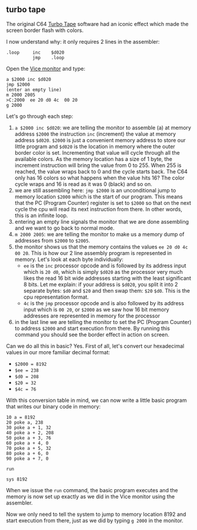 ## turbo tape

The original C64 [Turbo Tape](https://en.wikipedia.org/wiki/Fast_loader)
software had an iconic effect which made the screen border flash with colors.

I now understand why: it only requires 2 lines in the assembler:

```
.loop     inc    $d020
          jmp    .loop
```

Open the [Vice
monitor](https://codebase64.org/doku.php?id=base:using_the_vice_monitor) and
type:

```
a $2000 inc $d020
jmp $2000
(enter an empty line)
m 2000 2005
>C:2000  ee 20 d0 4c  00 20
g 2000
```

Let's go through each step:

1. `a $2000 inc $d020`: we are telling the monitor to assemble (a) at memory
   address `$2000` the instruction `inc` (increment) the value at memory
   address `$d020`. `$2000` is just a convenient memory address to store our
   little program and `$d020` is the location in memory where the outer border
   color is set. Incrementing that value will cycle through all the available
   colors. As the memory location has a size of 1 byte, the increment
   instruction will bring the value from 0 to 255. When 255 is reached, the
   value wraps back to 0 and the cycle starts back. The C64 only has 16 colors
   so what happens when the value hits 16? The color cycle wraps and 16 is read
   as it was 0 (black) and so on.
2. we are still assembling here: `jmp $2000` is an unconditional jump to memory
   location `$2000` which is the start of our program. This means that the PC
   (Program Counter) register is set to `$2000` so that on the next cycle the
   cpu will read its next instruction from there. In other words, this is an
   infinite loop.
3. entering an empty line signals the monitor that we are done assembling and
   we want to go back to normal mode.
4. `m 2000 2005`: we are telling the monitor to make us a memory dump of
   addresses from `$2000` to `$2005`.
5. the monitor shows us that the memory contains the values `ee 20 d0 4c 00
   20`. This is how our 2 line assembly program is represented in memory.
   Let's look at each byte individually:
   - `ee` is the `inc` processor opcode and is followed by its address input
   which is `20 d0`, which is simply `$d020` as the processor very much likes
   the read 16 bit wide addresses starting with the least significant 8 bits.
   Let me explain: if your address is `$d020`, you split it into 2 separate
   bytes: `$d0` and `$20` and then swap them: `$20` `$d0`. This is the cpu
   representation format.
   - `4c` is the `jmp` processor opcode and is also followed by its address
   input which is `00 20`, or `$2000` as we saw how 16 bit memory addresses are
   represented in memory for the processor 
6. in the last line we are telling the monitor to set the PC (Program Counter)
   to address `$2000` and start execution from there. By running this command
   you should see the border effect in action on screen. 


Can we do all this in basic? Yes. First of all, let's convert our hexadecimal
values in our more familiar decimal format:

- `$2000 = 8192`
- `$ee = 238`
- `$d0 = 208`
- `$20 = 32`
- `$4c = 76`

With this conversion table in mind, we can now write a little basic program
that writes our binary code in memory:

```basic
10 a = 8192
20 poke a, 238
30 poke a + 1, 32
40 poke a + 2, 208
50 poke a + 3, 76
60 poke a + 4, 0
70 poke a + 5, 32
80 poke a + 6, 0
90 poke a + 7, 0

run

sys 8192
```

When we issue the `run` command, the basic program executes and the memory is now
set up exactly as we did in the Vice monitor using the assembler.

Now we only need to tell the system to jump to memory location 8192 and start
execution from there, just as we did by typing `g 2000` in the monitor.
